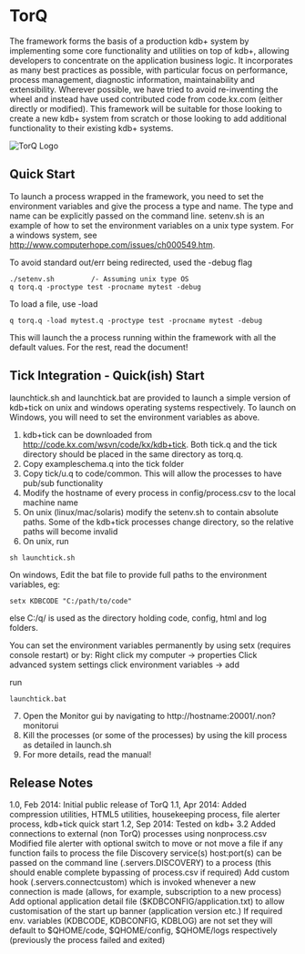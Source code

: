 # TorQ

The framework forms the basis of a production kdb+ system by implementing some core functionality and utilities on top of kdb+, allowing developers to concentrate on the application business logic. It incorporates as many best practices as possible, with particular focus on performance, process management, diagnostic information, maintainability and extensibility. Wherever possible, we have tried to avoid re-inventing the wheel and instead have used contributed code from code.kx.com (either directly or modified). This framework will be suitable for those looking to create a new kdb+ system from scratch or those looking to add additional functionality to their existing kdb+ systems.

![TorQ Logo](../master/html/img/torq-logo.png)

Quick Start
-----------

To launch a process wrapped in the framework, you need to set the environment variables and give the process a type and name.  The type and name can be explicitly passed on the command line.  setenv.sh is an example of how to set the environment variables on a unix type system.  For a windows system, see http://www.computerhope.com/issues/ch000549.htm. 

To avoid standard out/err being redirected, used the -debug flag
``` 
./setenv.sh         /- Assuming unix type OS
q torq.q -proctype test -procname mytest -debug
```

To load a file, use -load
```
q torq.q -load mytest.q -proctype test -procname mytest -debug
```
This will launch the a process running within the framework with all the default values.  For the rest, read the document!


Tick Integration - Quick(ish) Start
-----------------------------------

launchtick.sh and launchtick.bat are provided to launch a simple version of kdb+tick on unix and windows operating systems respectively.  To launch on Windows, you will need to set the environment variables as above. 

1. kdb+tick can be downloaded from http://code.kx.com/wsvn/code/kx/kdb+tick.  Both tick.q and the tick directory should be placed in the same directory as torq.q.
2. Copy exampleschema.q into the tick folder
3. Copy tick/u.q to code/common.  This will allow the processes to have pub/sub functionality
4. Modify the hostname of every process in config/process.csv to the local machine name
5. On unix (linux/mac/solaris) modify the setenv.sh to contain absolute paths.  Some of the kdb+tick processes change directory, so the relative paths will become invalid
6. On unix, run
```
sh launchtick.sh
```
On windows,
Edit the bat file to provide full paths to the environment variables, eg:
```
setx KDBCODE "C:/path/to/code"
```
else C:/q/ is used as the directory holding code, config, html and log folders.

You can set the environment variables permanently by using setx (requires console restart) or by:
Right click my computer -> properties
Click advanced system settings
click environment variables -> add

run
```
launchtick.bat
```
7. Open the Monitor gui by navigating to http://hostname:20001/.non?monitorui
8. Kill the processes (or some of the processes) by using the kill process as detailed in launch.sh
9. For more details, read the manual!

Release Notes
-------------

1.0, Feb 2014: 	Initial public release of TorQ
1.1, Apr 2014:	Added compression utilities, HTML5 utilities, housekeeping process, file alerter process, kdb+tick quick start
1.2, Sep 2014:	Tested on kdb+ 3.2
		Added connections to external (non TorQ) processes using nonprocess.csv
		Modified file alerter with optional switch to move or not move a file if any function fails to process the file
		Discovery service(s) host:port(s) can be passed on the command line (.servers.DISCOVERY) to a process (this should enable complete bypassing of process.csv if required)
		Add custom hook (.servers.connectcustom) which is invoked whenever a new connection is made (allows, for example, subscription to a new process)
		Add optional application detail file ($KDBCONFIG/application.txt) to allow customisation of the start up banner (application version etc.)
		If required env. variables (KDBCODE, KDBCONFIG, KDBLOG) are not set they will default to $QHOME/code, $QHOME/config, $QHOME/logs respectively (previously the process failed and exited)
